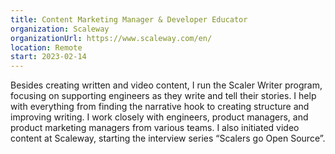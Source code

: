 ```yaml
---
title: Content Marketing Manager & Developer Educator
organization: Scaleway
organizationUrl: https://www.scaleway.com/en/
location: Remote
start: 2023-02-14
---
```


Besides creating written and video content, I run the Scaler Writer program, focusing on supporting engineers as they write and tell their stories. I help with everything from finding the narrative hook to creating structure and improving writing. I work closely with engineers, product managers, and product marketing managers from various teams. I also initiated video content at Scaleway, starting the interview series “Scalers go Open Source”.